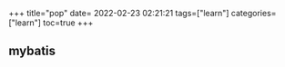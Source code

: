 +++
title="pop"
date= 2022-02-23 02:21:21
tags=["learn"]
categories=["learn"]
toc=true
+++
## mybatis